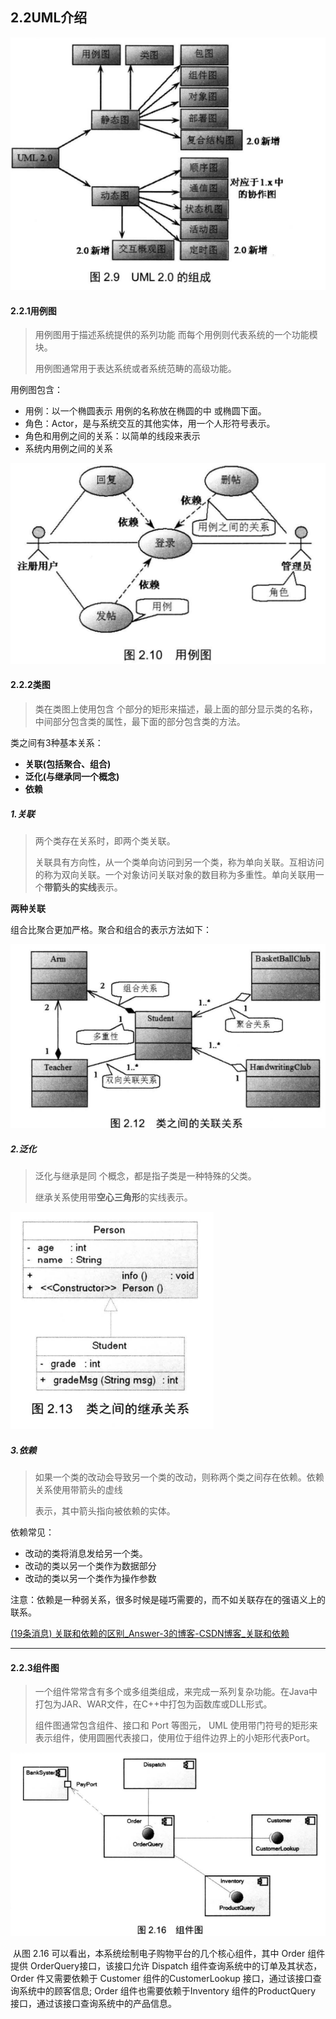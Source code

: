 ## 2.2UML介绍

![](picture/UML.png)

#### 2.2.1用例图

> 用例图用于描述系统提供的系列功能 而每个用例则代表系统的一个功能模块。
>
> 用例图通常用于表达系统或者系统范畴的高级功能。

用例图包含：

* 用例：以一个椭圆表示 用例的名称放在椭圆的中 或椭圆下面。
* 角色：Actor，是与系统交互的其他实体，用一个人形符号表示。
* 角色和用例之间的关系：以简单的线段来表示
* 系统内用例之间的关系

![](picture/用例图实例.png)

#### 2.2.2类图

>类在类图上使用包含 个部分的矩形来描述，最上面的部分显示类的名称，中间部分包含类的属性，最下面的部分包含类的方法。

类之间有3种基本关系：

* **关联(包括聚合、组合)**
* **泛化(与继承同一个概念)**
* **依赖**

##### 1.关联

> 两个类存在关系时，即两个类关联。
>
> 关联具有方向性，从一个类单向访问到另一个类，称为单向关联。互相访问的称为双向关联。一个对象访问关联对象的数目称为多重性。单向关联用一个**带箭头的实线**表示。

**两种关联**

组合比聚合更加严格。聚合和组合的表示方法如下：

![](picture/关联关系.png)

##### 2.泛化

> 泛化与继承是同 个概念，都是指子类是一种特殊的父类。
>
> 继承关系使用带**空心三角形**的实线表示。

![](picture/泛化.png)

##### 3.依赖

> 如果一个类的改动会导致另一个类的改动，则称两个类之间存在依赖。依赖关系使用带箭头的虚线
>
> 表示，其中箭头指向被依赖的实体。

依赖常见：

* 改动的类将消息发给另一个类。
* 改动的类以另一个类作为数据部分
* 改动的类以另一个类作为操作参数

注意：依赖是一种弱关系，很多时候是碰巧需要的，而不如关联存在的强语义上的联系。

[(19条消息) 关联和依赖的区别_Answer-3的博客-CSDN博客_关联和依赖](https://blog.csdn.net/u014805066/article/details/70255036)

---

#### 2.2.3组件图

> 一个组件常常含有多个或多组类组成，来完成一系列复杂功能。在Java中打包为JAR、WAR文件，在C++中打包为函数库或DLL形式。
>
> 组件图通常包含组件、接口和 Port 等图元， UML 使用带门符号的矩形来表示组件，使用圆圈代表接口，使用位于组件边界上的小矩形代表Port。

![](picture/组件图.png)

​	从图 2.16 可以看出，本系统绘制电子购物平台的几个核心组件，其中 Order 组件提供 OrderQuery接口，该接口允许 Dispatch 组件查询系统中的订单及其状态， Order 件又需要依赖于 Customer 组件的CustomerLookup 接口，通过该接口查询系统中的顾客信息; Order 组件也需要依赖于Inventory 组件的ProductQuery 接口，通过该接口查询系统中的产品信息。



